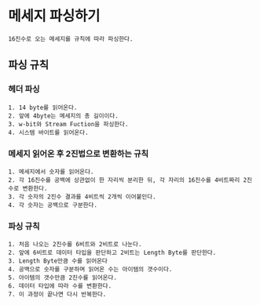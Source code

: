 # 메세지 파싱하기
    16진수로 오는 메세지를 규칙에 따라 파싱한다.
    
## 파싱 규칙
### 헤더 파싱
    1. 14 byte를 읽어온다.
    2. 앞에 4byte는 메세지의 총 길이이다.
    3. w-bit와 Stream Fuction을 파싱한다.
    4. 시스템 바이트를 읽어온다.
### 메세지 읽어온 후 2진법으로 변환하는 규칙
    1. 메세지에서 숫자를 읽어온다.
    2. 각 16진수를 공백에 상관없이 한 자리씩 분리한 뒤, 각 자리의 16진수를 4비트짜리 2진수로 변환한다.
    3. 각 숫자의 2진수 결과를 4비트씩 2개씩 이어붙인다.
    4. 각 숫자는 공백으로 구분한다.
### 파싱 규칙
    1. 처음 나오는 2진수를 6비트와 2비트로 나눈다.
    2. 앞에 6비트로 데이터 타입을 판단하고 2비트는 Length Byte를 판단한다.
    3. Length Byte만큼 수를 읽어온다 
    4. 공백으로 숫자를 구분하며 읽어온 수는 아이템의 갯수이다.
    5. 아이템의 갯수만큼 2진수를 읽어온다.
    6. 데이터 타입에 따라 수를 변환한다.
    7. 이 과정이 끝나면 다시 반복한다.
 
 
